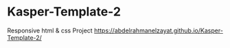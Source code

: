 # Kasper-Template-2
Responsive html & css Project
https://abdelrahmanelzayat.github.io/Kasper-Template-2/
